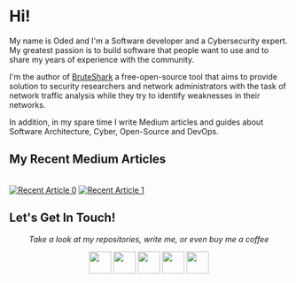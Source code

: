 # Hi!
My name is Oded and I'm a Software developer and a Cybersecurity expert. 
My greatest passion is to build software that people want to use and to share my years of experience with the community. 

I'm the author of [BruteShark](https://github.com/odedshimon/BruteShark) a free-open-source tool that aims to provide solution to security researchers and network administrators with the task of network traffic analysis while they try to identify weaknesses in their networks.

In addition, in my spare time I write Medium articles and guides about Software Architecture, Cyber, Open-Source and DevOps.

## My Recent Medium Articles
<br>
    <a target="_blank" href="https://github-readme-medium-recent-article.vercel.app/medium/@contact.oded.shimon/0"><img src="https://github-readme-medium-recent-article.vercel.app/medium/@contact.oded.shimon/0" alt="Recent Article 0"></a>
    <a target="_blank" href="https://github-readme-medium-recent-article.vercel.app/medium/@contact.oded.shimon/1"><img src="https://github-readme-medium-recent-article.vercel.app/medium/@contact.oded.shimon/1" alt="Recent Article 1"></a>
</br>

## Let's Get In Touch!
<p align="center">
  <i>Take a look at my repositories, write me, or even buy me a coffee</i>
</p>

<p align="center">
	<a href= "https://www.linkedin.com/in/oded-shimon-6ba6721a8/"><img width="40px" src="https://cdn.jsdelivr.net/npm/simple-icons@3/icons/linkedin.svg"/></a>
	<a href= "https://twitter.com/OdedShimon"><img width="40px" src="https://cdn.jsdelivr.net/npm/simple-icons@3/icons/twitter.svg"/></a>
	<a href= "https://www.buymeacoffee.com/OdedShimon"><img width="40px" src="https://cdn.jsdelivr.net/npm/simple-icons@3/icons/buymeacoffee.svg"/></a>
	<a href= "https://medium.com/@contact.oded.shimon"><img width="40px" src="https://cdn.jsdelivr.net/npm/simple-icons@3/icons/medium.svg"/></a>
	<a href= "https://www.youtube.com/channel/UCnmVoSGaiXWBtyY-BQltuKA"><img width="40px" src="https://cdn.jsdelivr.net/npm/simple-icons@3/icons/youtube.svg"/></a>  
</p>
